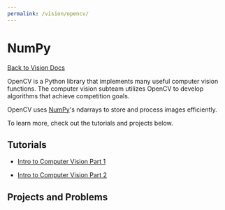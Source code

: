 ```yaml
---
permalink: /vision/opencv/
---
```


# NumPy

[Back to Vision Docs](https://missourimrr.github.io/docs/vision/)

OpenCV is a Python library that implements many useful computer vision functions. The computer vision subteam utilizes OpenCV to develop algorithms that achieve competition goals.

OpenCV uses [NumPy](https://missourimrr.github.io/docs/vision/numpy)'s ndarrays to store and process images efficiently.

To learn more, check out the tutorials and projects below.

## Tutorials

- [Intro to Computer Vision Part 1](https://missourimrr.github.io/docs/vision/opencv/intro1/)

- [Intro to Computer Vision Part 2](https://missourimrr.github.io/docs/vision/opencv/intro2/)

## Projects and Problems



